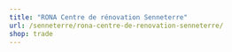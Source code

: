 ```yaml
---
title: "RONA Centre de rénovation Senneterre"
url: /senneterre/rona-centre-de-renovation-senneterre/
shop: trade
---
```

